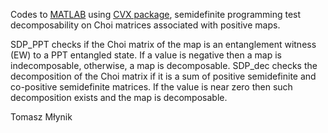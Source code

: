 Codes to [MATLAB](https://matlab.mathworks.com) using [CVX package](https://cvxr.com), semidefinite programming test decomposability on Choi matrices associated with positive maps. 

SDP_PPT checks if the Choi matrix of the map is an entanglement witness (EW) to a PPT entangled state. If a value is negative then a map is indecomposable, otherwise, a map is decomposable.
SDP_dec checks the decomposition of the Choi matrix if it is a sum of positive semidefinite and co-positive semidefinite matrices. If the value is near zero then such decomposition exists and the map is decomposable.


Tomasz Młynik
